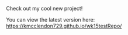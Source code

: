 Check out my cool new project!

You can view the latest version here:
https://kmcclendon729.github.io/wk15testRepo/
